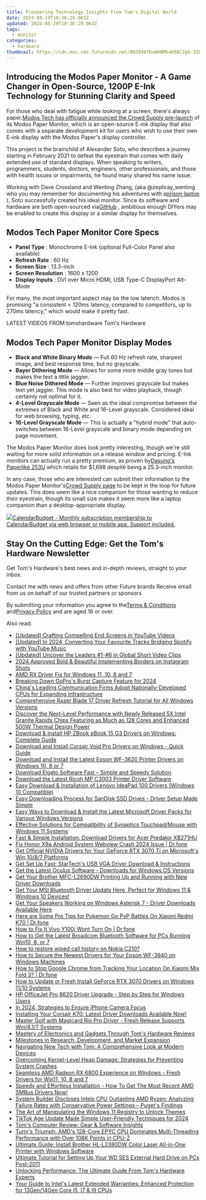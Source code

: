 ```yaml
---
title: Pioneering Technology Insights From Tom's Digital World
date: 2024-08-19T10:36:29.063Z
updated: 2024-08-20T10:36:29.063Z
tags:
  - monitor
categories:
  - hardware
thumbnail: https://cdn.mos.cms.futurecdn.net/BN3XX6fDoAKNMba69AC2gb-320-80.jpg
---
```


## Introducing the Modos Paper Monitor - A Game Changer in Open-Source, 1200P E-Ink Technology for Stunning Clarity and Speed

For those who deal with fatigue while looking at a screen, there's always paper.[Modos Tech has officially announced the Crowd Supply pre-launch](https://www.modos.tech/blog/modos-paper-monitor-pre-launch-on-crowd-supply) of its Modos Paper Monitor, which is an open-source E-ink display that also comes with a separate development kit for users who wish to use their own E-ink display with the Modos Paper's display controller.

 This project is the brainchild of Alexander Soto, who describes a journey starting in February 2021 to defeat the eyestrain that comes with daily extended use of standard displays. When speaking to writers, programmers, students, doctors, engineers, other professionals, and those with health issues or impairments, he found many shared his name issue.

 Working with Dave Crossland and Wenting Zhang, (aka @zephray\_wenting who you may remember for documenting his adventures with a[prison laptop](https://tools.techidaily.com) ), Soto successfully created his ideal monitor. Since its software and hardware are both open-sourced via[GitHub](https://github.com/Modos-Labs/Glider) , ambitious enough DIYers may be enabled to create this display or a similar display for themselves.

## Modos Tech Paper Monitor Core Specs

* **Panel Type** : Monochrome E-Ink (optional Full-Color Panel also available)
* **Refresh Rate** : 60 Hz
* **Screen Size** : 13.3-inch
* **Screen Resolution** : 1600 x 1200
* **Display Inputs** : DVI over Micro HDMI, USB Type-C DisplayPort Alt-Mode

 For many, the most important aspect may be the low latench. Modos is promising "a consistent < 120ms latency, compared to competitors, up to 270ms latency," which would make it pretty fast.

 LATEST VIDEOS FROM tomshardware Tom's Hardware

## Modos Tech Paper Monitor Display Modes

* **Black and White Binary Mode** — Full 60 Hz refresh rate, sharpest image, and best response time, but no grayscale.
* **Bayer Dithering Mode** — Allows for some more middle gray tones but makes the text a little jaggier.
* **Blue Noise Dithered Mode** — Further improves grayscale but makes text yet jaggier. This mode is also best for video playback, though certainly not optimal for it.
* **4-Level Grayscale Mode** — Seen as the ideal compromise between the extremes of Black and White and 16-Level grayscale. Considered ideal for web browsing, typing, etc.
* **16-Level Grayscale Mode** — This is actually a "hybrid mode" that auto-switches between 16-Level grayscale and binary mode depending on page movement.

 The Modos Paper Monitor does look pretty interesting, though we're still waiting for more solid information on a release window and pricing. E-Ink monitors can actually run a pretty premium, as proven by[Dasung's Paperlike 253U](https://tools.techidaily.com) which retails for $1,698 despite being a 25.3-inch monitor.

 In any case, those who are interested can submit their information to the Modos Paper Monitor's[Crowd Supply page](https://www.crowdsupply.com/modos-tech/modos-paper-monitor) to be kept in the loop for future updates. This does seem like a nice companion for those wanting to reduce their eyestrain, though its small size makes it seem more like a laptop companion than a desktop-appropriate display.

<!-- affiliate ads begin -->
<a href="https://secure.2checkout.com/order/checkout.php?PRODS=37701530&QTY=1&AFFILIATE=108875&CART=1"><img src="https://secure.avangate.com/images/merchant/6fe0c81e3f9438db11ebbfba6c5ce460/products/copy_cbLogo_with_text_blue.png" border="0">CalendarBudget - Monthly subscription membership to CalendarBudget via web browser or mobile app. Support included. </a>
<!-- affiliate ads end -->
## Stay On the Cutting Edge: Get the Tom's Hardware Newsletter

 Get Tom's Hardware's best news and in-depth reviews, straight to your inbox.

 Contact me with news and offers from other Future brands  Receive email from us on behalf of our trusted partners or sponsors

 By submitting your information you agree to the[Terms & Conditions](https://futureplc.com/terms-conditions/) and[Privacy Policy](https://futureplc.com/privacy-policy/) and are aged 16 or over.

<ins class="adsbygoogle"
     style="display:block"
     data-ad-format="autorelaxed"
     data-ad-client="ca-pub-7571918770474297"
     data-ad-slot="1223367746"></ins>



<ins class="adsbygoogle"
     style="display:block"
     data-ad-client="ca-pub-7571918770474297"
     data-ad-slot="8358498916"
     data-ad-format="auto"
     data-full-width-responsive="true"></ins>

<span class="atpl-alsoreadstyle">Also read:</span>
<div><ul>
<li><a href="https://youtube-video-recordings.techidaily.com/updated-crafting-compelling-end-screens-in-youtube-videos/"><u>[Updated] Crafting Compelling End Screens in YouTube Videos</u></a></li>
<li><a href="https://facebook-video-footage.techidaily.com/updated-in-2024-converting-your-favourite-tracks-bridging-spotify-with-youtube-music/"><u>[Updated] In 2024, Converting Your Favourite Tracks  Bridging Spotify with YouTube Music</u></a></li>
<li><a href="https://facebook-record-videos.techidaily.com/updated-uncover-the-leaders-1-6-in-global-short-video-clips/"><u>[Updated] Uncover the Leaders  #1-#6 in Global Short Video Clips</u></a></li>
<li><a href="https://instagram-video-recordings.techidaily.com/2024-approved-bold-and-beautiful-implementing-borders-on-instagram-shots/"><u>2024 Approved  Bold & Beautiful  Implementing Borders on Instagram Shots</u></a></li>
<li><a href="https://hardware-help.techidaily.com/amd-rx-driver-fix-for-windows-11-10-8-and-7/"><u>AMD RX Driver Fix for Windows 11, 10, 8 and 7</u></a></li>
<li><a href="https://extra-tips.techidaily.com/breaking-down-gopros-burst-capture-feature-for-2024/"><u>Breaking Down GoPro's Burst Capture Feature for 2024</u></a></li>
<li><a href="https://hardware-help.techidaily.com/chinas-leading-communication-firms-adopt-nationally-developed-cpus-for-expanding-infrastructure/"><u>China's Leading Communication Firms Adopt Nationally-Developed CPUs for Expanding Infrastructure</u></a></li>
<li><a href="https://hardware-help.techidaily.com/comprehensive-razer-blade-17-driver-refresh-tutorial-for-all-windows-versions/"><u>Comprehensive Razer Blade 17 Driver Refresh Tutorial for All Windows Versions</u></a></li>
<li><a href="https://hardware-help.techidaily.com/discover-the-next-level-performance-with-newly-released-5x-intel-granite-rapids-chips-featuring-as-much-as-128-cores-and-enhanced-500w-thermal-design-power.68/"><u>Discover the Next-Level Performance with Newly Released 5X Intel Granite Rapids Chips Featuring as Much as 128 Cores and Enhanced 500W Thermal Design Power</u></a></li>
<li><a href="https://hardware-help.techidaily.com/download-and-install-hp-zbook-ebook-15-g3-drivers-on-windows-complete-guide/"><u>Download & Install HP ZBook eBook 15 G3 Drivers on Windows: Complete Guide</u></a></li>
<li><a href="https://hardware-help.techidaily.com/download-and-install-corsair-void-pro-drivers-on-windows-quick-guide/"><u>Download and Install Corsair Void Pro Drivers on Windows - Quick Guide</u></a></li>
<li><a href="https://hardware-help.techidaily.com/download-and-install-the-latest-epson-wf-3620-printer-drivers-on-windows-10-8-or-7/"><u>Download and Install the Latest Epson WF-3620 Printer Drivers on Windows 10, 8 or 7</u></a></li>
<li><a href="https://hardware-help.techidaily.com/1722976529966-download-elgato-software-fast-simple-and-speedy-solution/"><u>Download Elgato Software Fast – Simple and Speedy Solution</u></a></li>
<li><a href="https://hardware-help.techidaily.com/download-the-latest-ricoh-mp-c3003-printer-driver-software/"><u>Download the Latest Ricoh MP C3003 Printer Driver Software</u></a></li>
<li><a href="https://hardware-help.techidaily.com/easy-download-and-installation-of-lenovo-ideapad-100-drivers-windows-10-compatible/"><u>Easy Download & Installation of Lenovo IdeaPad 100 Drivers (Windows 10 Compatible)</u></a></li>
<li><a href="https://hardware-help.techidaily.com/easy-downloading-process-for-sandisk-ssd-drives-driver-setup-made-simple/"><u>Easy Downloading Process for SanDisk SSD Drives - Driver Setup Made Simple</u></a></li>
<li><a href="https://hardware-help.techidaily.com/easy-ways-to-download-and-install-the-latest-microsoft-driver-packs-for-various-windows-versions/"><u>Easy Ways to Download & Install the Latest Microsoft Driver Packs for Various Windows Versions</u></a></li>
<li><a href="https://hardware-help.techidaily.com/effective-solutions-for-compatibility-of-synaptics-touchpadmouse-with-windows-11-systems/"><u>Effective Solutions for Compatibility of Synaptics Touchpad/Mouse with Windows 11 Systems</u></a></li>
<li><a href="https://hardware-help.techidaily.com/fast-and-simple-installation-download-drivers-for-acer-predator-xb271hu/"><u>Fast & Simple Installation: Download Drivers for Acer Predator XB271HU</u></a></li>
<li><a href="https://howto.techidaily.com/fix-honor-x9a-android-system-webview-crash-2024-issue-drfone-by-drfone-fix-android-problems-fix-android-problems/"><u>Fix Honor X9a Android System Webview Crash 2024 Issue | Dr.fone</u></a></li>
<li><a href="https://hardware-help.techidaily.com/get-official-nvidia-drivers-for-your-geforce-rtx-3070-ti-on-microsofts-win-1087-platforms/"><u>Get Official NVIDIA Drivers for Your GeForce RTX 3070 Ti on Microsoft's Win 10/8/7 Platforms</u></a></li>
<li><a href="https://hardware-help.techidaily.com/get-set-up-fast-startechs-usb-vga-driver-download-and-instructions/"><u>Get Set Up Fast: StarTech's USB VGA Driver Download & Instructions</u></a></li>
<li><a href="https://hardware-help.techidaily.com/get-the-latest-oculus-software-downloads-for-windows-os-versions/"><u>Get the Latest Oculus Software - Downloads for Windows OS Versions</u></a></li>
<li><a href="https://hardware-help.techidaily.com/get-your-brother-mfc-l2690dw-printing-up-and-running-with-new-driver-downloads/"><u>Get Your Brother MFC-L2690DW Printing Up and Running with New Driver Downloads</u></a></li>
<li><a href="https://hardware-help.techidaily.com/1722970785570-get-your-msi-bluetooth-driver-update-here-perfect-for-windows-11-and-windows-10-devices/"><u>Get Your MSI Bluetooth Driver Update Here, Perfect for Windows 11 & Windows 10 Devices!</u></a></li>
<li><a href="https://hardware-help.techidaily.com/get-your-speakers-working-on-windows-asterisk-7-driver-downloads-available-here/"><u>Get Your Speakers Working on Windows Asterisk 7 - Driver Downloads Available Here</u></a></li>
<li><a href="https://android-pokemon-go.techidaily.com/here-are-some-pro-tips-for-pokemon-go-pvp-battles-on-xiaomi-redmi-k70-drfone-by-drfone-virtual-android/"><u>Here are Some Pro Tips for Pokemon Go PvP Battles On Xiaomi Redmi K70 | Dr.fone</u></a></li>
<li><a href="https://fix-guide.techidaily.com/how-to-fix-it-vivo-y100i-wont-turn-on-drfone-by-drfone-fix-android-problems-fix-android-problems/"><u>How to Fix It Vivo Y100i Wont Turn On | Dr.fone</u></a></li>
<li><a href="https://hardware-help.techidaily.com/how-to-get-the-latest-broadcom-bluetooth-software-for-pcs-running-win10-8-or-7/"><u>How to Get the Latest Broadcom Bluetooth Software for PCs Running Win10, 8, or 7</u></a></li>
<li><a href="https://blog-min.techidaily.com/how-to-restore-wiped-call-history-on-nokia-c210-by-fonelab-android-recover-call-logs/"><u>How to restore wiped call history on Nokia C210?</u></a></li>
<li><a href="https://hardware-help.techidaily.com/how-to-secure-the-newest-drivers-for-your-epson-wf-3640-on-windows-machines/"><u>How to Secure the Newest Drivers for Your Epson WF-3640 on Windows Machines</u></a></li>
<li><a href="https://change-location.techidaily.com/how-to-stop-google-chrome-from-tracking-your-location-on-xiaomi-mix-fold-3-drfone-by-drfone-virtual-android/"><u>How to Stop Google Chrome from Tracking Your Location On Xiaomi Mix Fold 3? | Dr.fone</u></a></li>
<li><a href="https://hardware-help.techidaily.com/how-to-update-or-fresh-install-geforce-rtx-3070-drivers-on-windows-1110-systems/"><u>How to Update or Fresh Install GeForce RTX 3070 Drivers on Windows 11/10 Systems</u></a></li>
<li><a href="https://driver-install.techidaily.com/hp-officejet-pro-8620-driver-upgrade-step-by-step-for-windows-users/"><u>HP OfficeJet Pro 8620 Driver Upgrade - Step by Step for Windows Users</u></a></li>
<li><a href="https://some-guidance.techidaily.com/in-2024-strategies-to-ensure-iphone-camera-focus/"><u>In 2024, Strategies to Ensure iPhone Camera Focus</u></a></li>
<li><a href="https://hardware-help.techidaily.com/installing-your-corsair-k70-latest-driver-downloads-available-now/"><u>Installing Your Corsair K70: Latest Driver Downloads Available Now!</u></a></li>
<li><a href="https://hardware-help.techidaily.com/master-golf-with-magicard-rio-pro-driver-fresh-release-supports-win817-systems/"><u>Master Golf with Magicard Rio Pro Driver - Fresh Release Supports Win/8.1/7 Systems</u></a></li>
<li><a href="https://hardware-help.techidaily.com/mastery-of-electronics-and-gadgets-through-toms-hardware-reviews/"><u>Mastery of Electronics and Gadgets Through Tom's Hardware Reviews</u></a></li>
<li><a href="https://hardware-help.techidaily.com/milestones-in-research-development-and-market-expansion/"><u>Milestones in Research, Development, and Market Expansion</u></a></li>
<li><a href="https://hardware-help.techidaily.com/navigating-new-tech-with-tom-a-comprehensive-look-at-modern-devices/"><u>Navigating New Tech with Tom: A Comprehensive Look at Modern Devices</u></a></li>
<li><a href="https://blue-screen-error.techidaily.com/overcoming-kernel-level-heap-damage-strategies-for-preventing-system-crashes/"><u>Overcoming Kernel-Level Heap Damage: Strategies for Preventing System Crashes</u></a></li>
<li><a href="https://hardware-help.techidaily.com/1722974264243-seamless-amd-radeon-rx-6800-experience-on-windows-fresh-drivers-for-win11-10-8-and-7/"><u>Seamless AMD Radeon RX 6800 Experience on Windows - Fresh Drivers for Win11, 10, 8 and 7</u></a></li>
<li><a href="https://hardware-help.techidaily.com/1722974954653-speedy-and-effortless-installation-how-to-get-the-most-recent-amd-smbus-drivers-now/"><u>Speedy and Effortless Installation - How To Get The Most Recent AMD SMBus Drivers Now!</u></a></li>
<li><a href="https://hardware-help.techidaily.com/system-builder-discloses-intels-cpu-outlasting-amd-ryzen-analyzing-failure-rates-with-conservative-power-settings-pugets-findings/"><u>System Builder Discloses Intels CPU Outlasting AMD Ryzen: Analyzing Failure Rates with Conservative Power Settings – Puget's Findings</u></a></li>
<li><a href="https://win11-tips.techidaily.com/the-art-of-manipulating-the-windows-11-registry-to-unlock-themes/"><u>The Art of Manipulating the Windows 11 Registry to Unlock Themes</u></a></li>
<li><a href="https://some-skills.techidaily.com/tiktok-age-update-made-simple-user-friendly-techniques-for-2024/"><u>TikTok Age Update Made Simple  User-Friendly Techniques for 2024</u></a></li>
<li><a href="https://hardware-help.techidaily.com/toms-computer-review-gear-and-software-insights/"><u>Tom's Computer Review: Gear & Software Insights</u></a></li>
<li><a href="https://hardware-help.techidaily.com/turins-triumph-amds-128-core-epyc-cpu-dominates-multi-threading-performance-with-over-108k-points-in-cpu-z/"><u>Turin's Triumph: AMD's 128-Core EPYC CPU Dominates Multi-Threading Performance with Over 108K Points in CPU-Z</u></a></li>
<li><a href="https://hardware-help.techidaily.com/ultimate-guide-install-brother-hl-l2380dw-color-laser-all-in-one-printer-with-windows-software/"><u>Ultimate Guide: Install Brother HL-L2380DW Color Laser All-in-One Printer with Windows Software</u></a></li>
<li><a href="https://hardware-help.techidaily.com/ultimate-tutorial-for-setting-up-your-wd-ses-external-hard-drive-on-pcs-post-2011/"><u>Ultimate Tutorial for Setting Up Your WD SES External Hard Drive on PCs Post-2011</u></a></li>
<li><a href="https://hardware-help.techidaily.com/unlocking-performance-the-ultimate-guide-from-toms-hardware-experts/"><u>Unlocking Performance: The Ultimate Guide From Tom's Hardware Experts</u></a></li>
<li><a href="https://hardware-help.techidaily.com/your-guide-to-intels-latest-extended-warranties-enhanced-protection-for-13gen14gen-core-i5-i7-and-i9-cpus/"><u>Your Guide to Intel's Latest Extended Warranties: Enhanced Protection for 13Gen/14Gen Core I5, I7 & I9 CPUs</u></a></li>
</ul></div>
